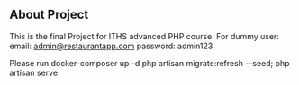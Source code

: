 

## About Project

This is the final Project for ITHS advanced PHP course.
For dummy user:
email: admin@restaurantapp.com
password: admin123

Please run
docker-composer up -d
php artisan migrate:refresh --seed;
php artisan serve
